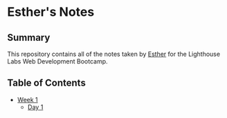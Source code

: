 # Esther's Notes

## Summary

This repository contains all of the notes taken by [Esther](https://github.com/esther-sh-choi) for the Lighthouse Labs Web Development Bootcamp.

## Table of Contents

- [Week 1](/Week_1)
  - [Day 1](/Week_1/Day_1)
